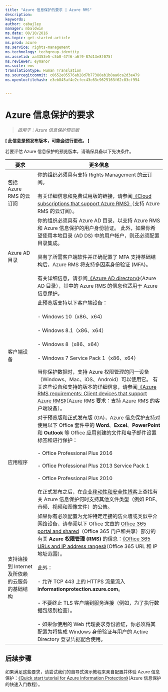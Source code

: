 ```yaml
---
title: "Azure 信息保护的要求 | Azure RMS"
description: 
keywords: 
author: cabailey
manager: mbaldwin
ms.date: 08/10/2016
ms.topic: get-started-article
ms.prod: azure
ms.service: rights-management
ms.technology: techgroup-identity
ms.assetid: aa4353e5-c5b0-47f6-a6f9-87d13e8f075f
ms.reviewer: eymanor
ms.suite: ems
translationtype: Human Translation
ms.sourcegitcommit: c0652e05576ab28d7b77380ab1b8aa0ca2d3e479
ms.openlocfilehash: e3eb845af4e2cfec43c63c9625163f62c83cf954


---
```


# Azure 信息保护的要求

>*适用于：Azure 信息保护预览版*

**[ 此信息是预发布版本，可能会进行更改。 ]**

若要评估 Azure 信息保护的预览版本，请确保具备以下先决条件。 

|要求|更多信息|
|---------------|--------------------|
|包括 Azure RMS 的云订阅|你的组织必须具有支持 Rights Management 的云订阅。<br /><br />有关详细信息和免费试用版的链接，请参阅[《Cloud subscriptions that support Azure RMS》](../get-started/requirements-subscriptions.md)（支持 Azure RMS 的云订阅）。|
|Azure AD 目录|你的组织必须具有 Azure AD 目录，以支持 Azure RMS 和 Azure 信息保护的用户身份验证。 此外，如果你希望使用本地目录 (AD DS) 中的用户帐户，则还必须配置目录集成。<br /><br />具有了所需客户端软件并正确配置了 MFA 支持基础结构后，Azure RMS 将支持多因素身份验证 (MFA)。<br /><br />有关详细信息，请参阅[《Azure AD directory》](../get-started/requirements-azure-ad.md)（Azure AD 目录），其中的 Azure RMS 的信息也适用于 Azure 信息保护。|
|客户端设备|此预览版支持以下客户端设备：<br /><br />- Windows 10（x86、x64）<br /><br />- Windows 8.1（x86、x64）<br /><br />- Windows 8（x86、x64）<br /><br />- Windows 7 Service Pack 1（x86、x64）<br /><br />当你保护数据时，支持 Azure 权限管理的同一设备（Windows、Mac、iOS、Android）可以使用它。 有关这些设备和支持的版本的详细信息，请参阅[《Azure RMS requirements: Client devices that support Azure RMS》](../get-started/requirements-client-devices.md)（Azure RMS 要求：支持 Azure RMS 的客户端设备）。|
|应用程序|对于预览版和正式发布版 (GA)，Azure 信息保护支持对使用以下 Office 套件中的 **Word**、**Excel**、**PowerPoint** 和 **Outlook** 等 Office 应用创建的文件和电子邮件设置标签和进行保护：<br /><br />- Office Professional Plus 2016<br /><br />- Office Professional Plus 2013 Service Pack 1<br /><br />- Office Professional Plus 2010<br /><br />在正式发布之后，在[企业移动性和安全性博客](https://blogs.technet.microsoft.com/enterprisemobility/?product=azure-rights-management-services)上查找有关 Azure 信息保护何时支持其他文件类型（例如 PDF、音频、视频和图像文件）的公告。|
|支持连接到 Internet 及所依赖的云服务的基础结构|如果你有必须配置为允许特定连接的防火墙或类似中介网络设备，请参阅以下 Office 文章的 [Office 365 portal and shared](https://support.office.com/article/Office-365-URLs-and-IP-address-ranges-8548a211-3fe7-47cb-abb1-355ea5aa88a2#BKMK_Portal-identity)（Office 365 门户和共享）部分的有关 **Azure 权限管理 (RMS)** 的信息：[《Office 365 URLs and IP address ranges》](https://support.office.com/en-US/article/Office-365-URLs-and-IP-address-ranges-8548a211-3fe7-47cb-abb1-355ea5aa88a2)（Office 365 URL 和 IP 地址范围）。<br /><br />此外：<br /><br />- 允许 TCP 443 上的 HTTPS 流量流入 **informationprotection.azure.com**。<br /><br />- 不要终止 TLS 客户端到服务连接（例如，为了执行数据包级别检查）。 <br /><br />- 如果你使用的 Web 代理要求身份验证，你必须将其配置为将集成 Windows 身份验证与用户的 Active Directory 登录凭据配合使用。|

## 后续步骤

如果满足这些要求，请尝试我们的自导式演示教程来亲自配置并体验 Azure 信息保护：[《Quick start tutorial for Azure Information Protection》](infoprotect-quick-start-tutorial.md)（Azure 信息保护的快速入门教程）。




<!--HONumber=Aug16_HO2-->


